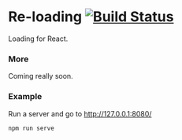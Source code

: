 # Re-loading [![Build Status](https://travis-ci.org/ekonstantinidis/reloading.svg?branch=master)](https://travis-ci.org/ekonstantinidis/re-loading)
Loading for React.


### More
Coming really soon.

### Example
Run a server and go to http://127.0.0.1:8080/

    npm run serve

